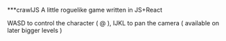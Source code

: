 ***crawlJS
A little roguelike game written in JS+React

WASD to control the character ( @ ), IJKL to pan the camera ( available on later bigger levels )
